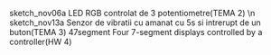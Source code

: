 sketch_nov06a  LED RGB controlat de 3 potentiometre(TEMA 2)
\n
sketch_nov13a  Senzor de vibratii cu amanat cu 5s si intrerupt de un buton(TEMA 3)
47segment Four 7-segment displays controlled by a controller(HW 4)
